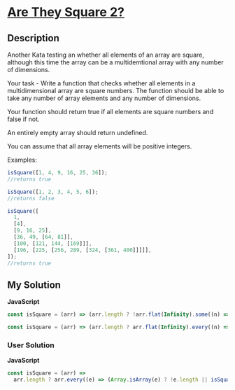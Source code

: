 # [Are They Square 2?](https://www.codewars.com/kata/5697a0d35f754d1592000018)

## Description

Another Kata testing an whether all elements of an array are square, although this time the array can be a multidemtional array with any number of dimensions.

Your task - Write a function that checks whether all elements in a multidimensional array are square numbers. The function should be able to take any number of array elements and any number of dimensions.

Your function should return true if all elements are square numbers and false if not.

An entirely empty array should return undefined.

You can assume that all array elements will be positive integers.

Examples:

```js
isSquare([1, 4, 9, 16, 25, 36]);
//returns true

isSquare([1, 2, 3, 4, 5, 6]);
//returns false

isSquare([
  1,
  [4],
  [9, 16, 25],
  [36, 49, [64, 81]],
  [100, [121, 144, [169]]],
  [196, [225, [256, 289, [324, [361, 400]]]]],
]);
//returns true
```

## My Solution

**JavaScript**

```js
const isSquare = (arr) => (arr.length ? !arr.flat(Infinity).some((n) => Math.sqrt(n) % 1) : undefined);
```

```js
const isSquare = (arr) => (arr.length ? arr.flat(Infinity).every((n) => !(Math.sqrt(n) % 1)) : undefined);
```

### User Solution

**JavaScript**

```js
const isSquare = (arr) =>
  arr.length ? arr.every((e) => (Array.isArray(e) ? !e.length || isSquare(e) : Math.sqrt(e) % 1 === 0)) : undefined;
```
